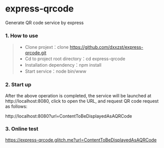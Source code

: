 # express-qrcode
Generate QR code service by express
### 1. How to use
> * Clone projext：clone https://github.com/dxxzst/express-qrcode.git
> * Cd to project root directory：cd express-qrcode
> * Installation dependency：npm install
> * Start service：node bin/www

### 2. Start up

After the above operation is completed, the service will be launched at http://localhost:8080, click to open the URL, and request QR code request as follows:

http://localhost:8080?url=ContentToBeDisplayedAsAQRCode

### 3. Online test
https://express-qrcode.glitch.me?url=ContentToBeDisplayedAsAQRCode
